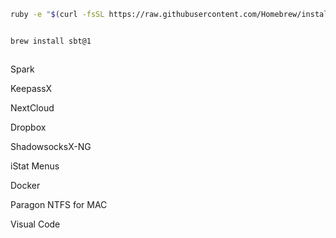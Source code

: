 ```bash
ruby -e "$(curl -fsSL https://raw.githubusercontent.com/Homebrew/install/master/install)"


brew install sbt@1



```

Spark

KeepassX

NextCloud

Dropbox

ShadowsocksX-NG

iStat Menus

Docker

Paragon NTFS for MAC

Visual Code

